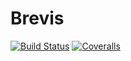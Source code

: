 # Brevis

[![Build Status][gh-actions-image]][gh-actions]
[![Coveralls][coveralls-image]][coveralls]


[gh-actions]: https://github.com/dario-javier-rick/Brevis/actions
[gh-actions-image]: https://github.com/dario-javier-rick/Brevis/actions/workflows/build-and-test.yml/badge.svg
[coveralls-image]: https://coveralls.io/repos/github/dario-javier-rick/Brevis/badge.svg?branch=master
[coveralls]: https://coveralls.io/github/dario-javier-rick/Brevis?branch=master
